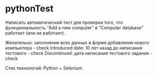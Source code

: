 # pythonTest
Написать автоматический тест для проверки того, что функциональность “Add a new computer” в “Computer database” работает (или не работает).

Желательно: заполнение всех данных в форме добавления нового компьютера - check
Introduced date: 10 лет назад до написания тестового - check
Discontinued: дата написания тестового задания - check

Cтек технологий: Python + Selenium 

